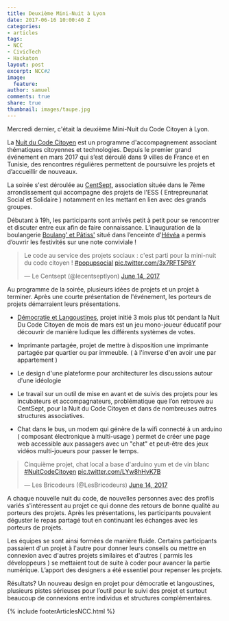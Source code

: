 ```yaml
---
title: Deuxième Mini-Nuit à Lyon
date: 2017-06-16 10:00:40 Z
categories:
- articles
tags:
- NCC
- CivicTech
- Hackaton
layout: post
excerpt: NCC#2
image:
  feature: 
author: samuel
comments: true
share: true
thumbnail: images/taupe.jpg
---
```


Mercredi dernier, c'était la deuxième Mini-Nuit du Code Citoyen à Lyon.

La [Nuit du Code Citoyen](https://nuitcodecitoyen.org/) est un programme d'accompagnement associant thématiques citoyennes et technologies. Depuis le premier grand événement en mars 2017 qui s’est déroulé dans 9 villes de France et en Tunisie, des rencontres régulières permettent de poursuivre les projets et d’accueillir de nouveaux.


La soirée s'est déroulée au [CentSept](http://www.lecentsept.fr/), association située dans le 7ème arrondissement qui accompagne des projets de l'ESS ( Entrepreunariat Social et Solidaire ) notamment en les mettant en lien avec des grands groupes.

Débutant à 19h, les participants sont arrivés petit à petit pour se rencontrer et discuter entre eux afin de faire connaissance. L’inauguration de la boulangerie [Boulang' et Pâtiss'](https://cuisineitinerante.com/) situé dans l’enceinte d'[Hévéa](http://etic.co/hevea/) a permis d’ouvrir les festivités sur une note conviviale !

<blockquote class="twitter-tweet" data-lang="en"><p lang="fr" dir="ltr">Le code au service des projets sociaux : c&#39;est parti pour la mini-nuit du code citoyen ! <a href="https://twitter.com/hashtag/popupsocial?src=hash">#popupsocial</a> <a href="https://t.co/3x7RFT5P8Y">pic.twitter.com/3x7RFT5P8Y</a></p>&mdash; Le Centsept (@lecentseptlyon) <a href="https://twitter.com/lecentseptlyon/status/875048649633431552">June 14, 2017</a></blockquote>
<script async src="//platform.twitter.com/widgets.js" charset="utf-8"></script>

Au programme de la soirée, plusieurs idées de projets et un projet à terminer. Après une courte présentation de l'événement, les porteurs de projets démarraient leurs présentations.

- [Démocratie et Langoustines](https://nuitcodecitoyen.org/Demoscampi/#/), projet initié 3 mois plus tôt pendant la Nuit Du Code Citoyen de mois de mars est un jeu mono-joueur éducatif pour découvrir de manière ludique les différents systèmes de votes.

- Imprimante partagée, projet de mettre à disposition une imprimante partagée par quartier ou par immeuble. ( à l'inverse d'en avoir une par appartement )

- Le design d'une plateforme pour architecturer les discussions autour d'une idéologie

- Le travail sur un outil de mise en avant et de suivis des projets pour les incubateurs et accompagnateurs, problématique que l’on retrouve au CentSept, pour la Nuit du Code Citoyen et dans de nombreuses autres structures associatives.

- Chat dans le bus, un modem qui génère de la wifi connecté à un arduino ( composant électronique à multi-usage ) permet de créer une page web accessible aux passagers avec un "chat" et peut-être des jeux vidéos multi-joueurs pour passer le temps.

<blockquote class="twitter-tweet" data-lang="en"><p lang="fr" dir="ltr">Cinquième projet, chat local a base d&#39;arduino yum et de vin blanc <a href="https://twitter.com/hashtag/NuitCodeCitoyen?src=hash">#NuitCodeCitoyen</a> <a href="https://t.co/LYw8hHvK7B">pic.twitter.com/LYw8hHvK7B</a></p>&mdash; Les Bricodeurs (@LesBricodeurs) <a href="https://twitter.com/LesBricodeurs/status/875067535133224960">June 14, 2017</a></blockquote>
<script async src="//platform.twitter.com/widgets.js" charset="utf-8"></script>


A chaque nouvelle nuit du code, de nouvelles personnes avec des profils variés s'intéressent au projet ce qui donne des retours de bonne qualité au porteurs des projets. Après les présentations, les participants pouvaient déguster le repas partagé tout en continuant les échanges avec les porteurs de projets.

Les équipes se sont ainsi formées de manière fluide. Certains participants passaient d'un projet à l'autre pour donner leurs conseils ou mettre en connexion avec d'autres projets similaires et d'autres ( parmis les développeurs ) se mettaient tout de suite à coder pour avancer la partie numérique. L’apport des designers a été essentiel pour repenser les projets.

Résultats?
Un nouveau design en projet pour démocratie et langoustines, plusieurs pistes sérieuses pour l’outil pour le suivi des projet et surtout beaucoup de connexions entre individus et structures complémentaires.


{% include footerArticlesNCC.html %}